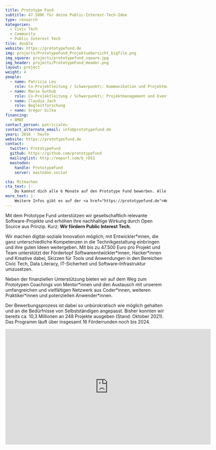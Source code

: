 ```yaml
---
title: Prototype Fund
subtitle: 47.500€ für deine Public-Interest-Tech-Idee
type: research
kategorien:
  - Civic Tech
  - Community
  - Public Interest Tech
tile: double
website: https://prototypefund.de
img: projects/PrototypeFund_Projektuebersicht_bigTile.png
img_square: projects/prototypefund_square.jpg
img_header: projects/PrototypeFund_Header.png
layout: project
weight: 4
people:
  - name: Patricia Leu
    role: Co-Projektleitung / Schwerpunkt\: Kommunikation und Projektmanagement
  - name: Marie Gutbub
    role: Co-Projektleitung / Schwerpunkt\: Projektmanagement und Events
  - name: Claudia Jach
    role: Begleitforschung
  - name: Gregor Gilka
financing:
  - BMBF
contact_person: patricialeu
contact_alternate_email: info@prototypefund.de
years: 2016 - heute
website: https://prototypefund.de
contact:
  twitter: PrototypeFund
  github: https://github.com/prototypefund
  mailinglist: http://eepurl.com/b_rDS1
  mastodon:
    handle: PrototypeFund
    server: mastodon.social

cta: Mitmachen
cta_text: |-
    Du kannst dich alle 6 Monate auf den Prototype Fund bewerben. Alle Infos hierzu findest du <a href="https://prototypefund.de/faq/">hier</a>.
more_text: |-
    Weitere Infos gibt es auf der <a href="https://prototypefund.de">Website</a> des Prototype Fund.
---
```

Mit dem Prototype Fund unterstützen wir gesellschaftlich relevante Software-Projekte und erhöhen ihre nachhaltige Wirkung durch Open Source aus Prinzip. Kurz: __Wir fördern Public Interest Tech.__

Wir machen digital-soziale Innovation möglich; mit Entwickler\*innen, die ganz unterschiedliche Kompetenzen in die Technikgestaltung einbringen und ihre guten Ideen weitergeben.
Mit bis zu 47.500 Euro pro Projekt und Team unterstützt der Fördertopf Softwareentwickler\*innen, Hacker\*innen und Kreative dabei, Skizzen für Tools und Anwendungen in den Bereichen Civic Tech, Data Literacy, IT-Sicherheit und Software–Infrastruktur umzusetzen.

Neben der finanziellen Unterstützung bieten wir auf dem Weg zum Prototypen Coachings von Mentor\*innen und den Austausch mit unserem umfangreichen und vielfältigen Netzwerk aus Coder\*innen, weiteren Praktiker\*innen und potenziellen Anwender\*innen.

Der Bewerbungsprozess ist dabei so unbürokratisch wie möglich gehalten und an die Bedürfnisse von Selbstständigen angepasst. Bisher konnten wir bereits ca. 10,3 Millionen an 248 Projekte ausgeben (Stand: Oktober 2021). Das Programm läuft über insgesamt 16 Förderrunden noch bis 2024.

<iframe width="640" height="360" src="https://www.youtube-nocookie.com/embed/MOGdX7ipcu8" frameborder="0" allow="accelerometer; autoplay; encrypted-media; gyroscope; picture-in-picture" allowfullscreen></iframe>
